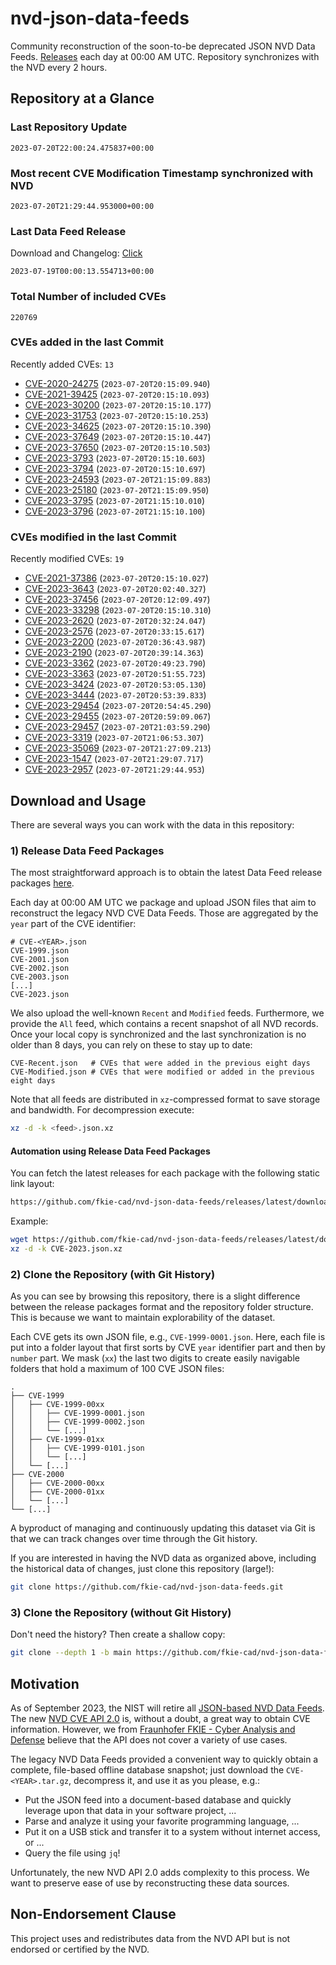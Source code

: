 # nvd-json-data-feeds

Community reconstruction of the soon-to-be deprecated JSON NVD Data Feeds. 
[Releases](https://github.com/fkie-cad/nvd-json-data-feeds/releases/latest) each day at 00:00 AM UTC.
Repository synchronizes with the NVD every 2 hours.

## Repository at a Glance

### Last Repository Update

```plain
2023-07-20T22:00:24.475837+00:00
```

### Most recent CVE Modification Timestamp synchronized with NVD

```plain
2023-07-20T21:29:44.953000+00:00
```

### Last Data Feed Release

Download and Changelog: [Click](https://github.com/fkie-cad/nvd-json-data-feeds/releases/latest)

```plain
2023-07-19T00:00:13.554713+00:00
```

### Total Number of included CVEs

```plain
220769
```

### CVEs added in the last Commit

Recently added CVEs: `13`

* [CVE-2020-24275](CVE-2020/CVE-2020-242xx/CVE-2020-24275.json) (`2023-07-20T20:15:09.940`)
* [CVE-2021-39425](CVE-2021/CVE-2021-394xx/CVE-2021-39425.json) (`2023-07-20T20:15:10.093`)
* [CVE-2023-30200](CVE-2023/CVE-2023-302xx/CVE-2023-30200.json) (`2023-07-20T20:15:10.177`)
* [CVE-2023-31753](CVE-2023/CVE-2023-317xx/CVE-2023-31753.json) (`2023-07-20T20:15:10.253`)
* [CVE-2023-34625](CVE-2023/CVE-2023-346xx/CVE-2023-34625.json) (`2023-07-20T20:15:10.390`)
* [CVE-2023-37649](CVE-2023/CVE-2023-376xx/CVE-2023-37649.json) (`2023-07-20T20:15:10.447`)
* [CVE-2023-37650](CVE-2023/CVE-2023-376xx/CVE-2023-37650.json) (`2023-07-20T20:15:10.503`)
* [CVE-2023-3793](CVE-2023/CVE-2023-37xx/CVE-2023-3793.json) (`2023-07-20T20:15:10.603`)
* [CVE-2023-3794](CVE-2023/CVE-2023-37xx/CVE-2023-3794.json) (`2023-07-20T20:15:10.697`)
* [CVE-2023-24593](CVE-2023/CVE-2023-245xx/CVE-2023-24593.json) (`2023-07-20T21:15:09.883`)
* [CVE-2023-25180](CVE-2023/CVE-2023-251xx/CVE-2023-25180.json) (`2023-07-20T21:15:09.950`)
* [CVE-2023-3795](CVE-2023/CVE-2023-37xx/CVE-2023-3795.json) (`2023-07-20T21:15:10.010`)
* [CVE-2023-3796](CVE-2023/CVE-2023-37xx/CVE-2023-3796.json) (`2023-07-20T21:15:10.100`)


### CVEs modified in the last Commit

Recently modified CVEs: `19`

* [CVE-2021-37386](CVE-2021/CVE-2021-373xx/CVE-2021-37386.json) (`2023-07-20T20:15:10.027`)
* [CVE-2023-3643](CVE-2023/CVE-2023-36xx/CVE-2023-3643.json) (`2023-07-20T20:02:40.327`)
* [CVE-2023-37456](CVE-2023/CVE-2023-374xx/CVE-2023-37456.json) (`2023-07-20T20:12:09.497`)
* [CVE-2023-33298](CVE-2023/CVE-2023-332xx/CVE-2023-33298.json) (`2023-07-20T20:15:10.310`)
* [CVE-2023-2620](CVE-2023/CVE-2023-26xx/CVE-2023-2620.json) (`2023-07-20T20:32:24.047`)
* [CVE-2023-2576](CVE-2023/CVE-2023-25xx/CVE-2023-2576.json) (`2023-07-20T20:33:15.617`)
* [CVE-2023-2200](CVE-2023/CVE-2023-22xx/CVE-2023-2200.json) (`2023-07-20T20:36:43.987`)
* [CVE-2023-2190](CVE-2023/CVE-2023-21xx/CVE-2023-2190.json) (`2023-07-20T20:39:14.363`)
* [CVE-2023-3362](CVE-2023/CVE-2023-33xx/CVE-2023-3362.json) (`2023-07-20T20:49:23.790`)
* [CVE-2023-3363](CVE-2023/CVE-2023-33xx/CVE-2023-3363.json) (`2023-07-20T20:51:55.723`)
* [CVE-2023-3424](CVE-2023/CVE-2023-34xx/CVE-2023-3424.json) (`2023-07-20T20:53:05.130`)
* [CVE-2023-3444](CVE-2023/CVE-2023-34xx/CVE-2023-3444.json) (`2023-07-20T20:53:39.833`)
* [CVE-2023-29454](CVE-2023/CVE-2023-294xx/CVE-2023-29454.json) (`2023-07-20T20:54:45.290`)
* [CVE-2023-29455](CVE-2023/CVE-2023-294xx/CVE-2023-29455.json) (`2023-07-20T20:59:09.067`)
* [CVE-2023-29457](CVE-2023/CVE-2023-294xx/CVE-2023-29457.json) (`2023-07-20T21:03:59.290`)
* [CVE-2023-3319](CVE-2023/CVE-2023-33xx/CVE-2023-3319.json) (`2023-07-20T21:06:53.307`)
* [CVE-2023-35069](CVE-2023/CVE-2023-350xx/CVE-2023-35069.json) (`2023-07-20T21:27:09.213`)
* [CVE-2023-1547](CVE-2023/CVE-2023-15xx/CVE-2023-1547.json) (`2023-07-20T21:29:07.717`)
* [CVE-2023-2957](CVE-2023/CVE-2023-29xx/CVE-2023-2957.json) (`2023-07-20T21:29:44.953`)


## Download and Usage

There are several ways you can work with the data in this repository:

### 1) Release Data Feed Packages

The most straightforward approach is to obtain the latest Data Feed release packages [here](https://github.com/fkie-cad/nvd-json-data-feeds/releases/latest).

Each day at 00:00 AM UTC we package and upload JSON files that aim to reconstruct the legacy NVD CVE Data Feeds.
Those are aggregated by the `year` part of the CVE identifier:

```
# CVE-<YEAR>.json
CVE-1999.json
CVE-2001.json
CVE-2002.json
CVE-2003.json
[...]
CVE-2023.json
```

We also upload the well-known `Recent` and `Modified` feeds.
Furthermore, we provide the `All` feed, which contains a recent snapshot of all NVD records.
Once your local copy is synchronized and the last synchronization is no older than 8 days, you can rely on these to stay up to date:

```plain
CVE-Recent.json   # CVEs that were added in the previous eight days
CVE-Modified.json # CVEs that were modified or added in the previous eight days
```

Note that all feeds are distributed in `xz`-compressed format to save storage and bandwidth.
For decompression execute:

```sh
xz -d -k <feed>.json.xz
```


#### Automation using Release Data Feed Packages

You can fetch the latest releases for each package with the following static link layout:

```sh
https://github.com/fkie-cad/nvd-json-data-feeds/releases/latest/download/CVE-<YEAR>.json.xz
```

Example:

```sh
wget https://github.com/fkie-cad/nvd-json-data-feeds/releases/latest/download/CVE-2023.json.xz
xz -d -k CVE-2023.json.xz
```

### 2) Clone the Repository (with Git History)

As you can see by browsing this repository, there is a slight difference between the release packages format and the repository folder structure.
This is because we want to maintain explorability of the dataset.

Each CVE gets its own JSON file, e.g., `CVE-1999-0001.json`.
Here, each file is put into a folder layout that first sorts by CVE `year` identifier part and then by `number` part.
We mask (`xx`) the last two digits to create easily navigable folders that hold a maximum of 100 CVE JSON files:

```plain
.
├── CVE-1999
│   ├── CVE-1999-00xx
│   │   ├── CVE-1999-0001.json
│   │   ├── CVE-1999-0002.json
│   │   └── [...]
│   ├── CVE-1999-01xx
│   │   ├── CVE-1999-0101.json
│   │   └── [...]
│   └── [...]
├── CVE-2000
│   ├── CVE-2000-00xx
│   ├── CVE-2000-01xx
│   └── [...]
└── [...]
```

A byproduct of managing and continuously updating this dataset via Git is that we can track changes over time through the Git history.

If you are interested in having the NVD data as organized above, including the historical data of changes, just clone this repository (large!):

```sh
git clone https://github.com/fkie-cad/nvd-json-data-feeds.git
```

### 3) Clone the Repository (without Git History)

Don't need the history? Then create a shallow copy:

```sh
git clone --depth 1 -b main https://github.com/fkie-cad/nvd-json-data-feeds.git
```

## Motivation

As of September 2023, the NIST will retire all [JSON-based NVD Data Feeds](https://nvd.nist.gov/vuln/data-feeds#divRetirementBanner-1).
The new [NVD CVE API 2.0](https://nvd.nist.gov/developers/vulnerabilities) is, without a doubt, a great way to obtain CVE information.
However, we from [Fraunhofer FKIE - Cyber Analysis and Defense](https://www.fkie.fraunhofer.de/en/departments/cad.html) believe that the API does not cover a variety of use cases.

The legacy NVD Data Feeds provided a convenient way to quickly obtain a complete, file-based offline database snapshot; just download the `CVE-<YEAR>.tar.gz`, decompress it, and use it as you please, e.g.:

* Put the JSON feed into a document-based database and quickly leverage upon that data in your software project, ...
* Parse and analyze it using your favorite programming language, ...
* Put it on a USB stick and transfer it to a system without internet access, or ...
* Query the file using `jq`!

Unfortunately, the new NVD API 2.0 adds complexity to this process.
We want to preserve ease of use by reconstructing these data sources.

## Non-Endorsement Clause

This project uses and redistributes data from the NVD API but is not endorsed or certified by the NVD.